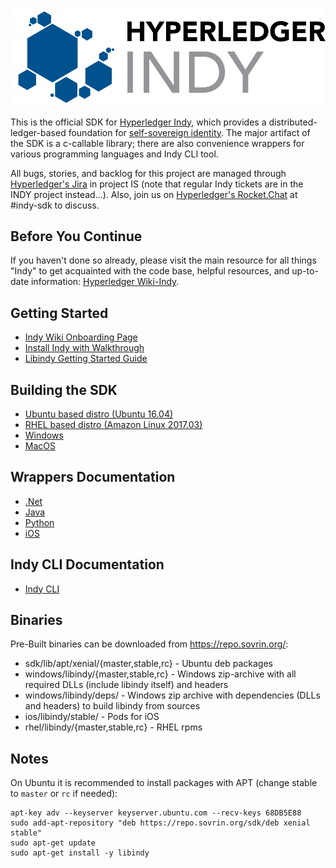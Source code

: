 ![logo](https://raw.githubusercontent.com/hyperledger/indy-node/master/collateral/logos/indy-logo.png)

This is the official SDK for [Hyperledger Indy](https://www.hyperledger.org/projects),
which provides a distributed-ledger-based foundation for [self-sovereign identity](https://sovrin.org).
The major artifact of the SDK is a c-callable
library; there are also convenience wrappers for various programming languages and Indy CLI tool.

All bugs, stories, and backlog for this project are managed through [Hyperledger's Jira](https://jira.hyperledger.org)
in project IS (note that regular Indy tickets are in the INDY project instead...). Also, join
us on [Hyperledger's Rocket.Chat](https://chat.hyperledger.org/) at #indy-sdk to discuss.


## Before You Continue

If you haven't done so already, please visit the main resource for all things "Indy" to get acquainted with the code base, helpful resources, and up-to-date information: [Hyperledger Wiki-Indy](https://wiki.hyperledger.org/projects/indy).

## Getting Started

* [Indy Wiki Onboarding Page](https://wiki.hyperledger.org/projects/indy/documentation?&#onboarding_indy)
* [Install Indy with Walkthrough](https://github.com/hyperledger/indy-node/blob/stable/getting-started.md#install-indy)
* [Libindy Getting Started Guide](doc/getting-started/getting-started.md) 

## Building the SDK

* [Ubuntu based distro (Ubuntu 16.04)](doc/ubuntu-build.md)
* [RHEL based distro (Amazon Linux 2017.03)](doc/rhel-build.md)
* [Windows](doc/windows-build.md)
* [MacOS](doc/mac-build.md)

## Wrappers Documentation

* [.Net](wrappers/dotnet/README.md)
* [Java](wrappers/java/README.md)
* [Python](wrappers/python/README.md)
* [iOS](wrappers/ios/ios-build.md)

## Indy CLI Documentation

* [Indy CLI](cli/README.md)

## Binaries

Pre-Built binaries can be downloaded from https://repo.sovrin.org/:
* sdk/lib/apt/xenial/{master,stable,rc} - Ubuntu deb packages
* windows/libindy/{master,stable,rc} - Windows zip-archive with all required DLLs (include libindy itself) and headers
* windows/libindy/deps/ - Windows zip archive with dependencies (DLLs and headers) to build libindy from sources
* ios/libindy/stable/ - Pods for iOS
* rhel/libindy/{master,stable,rc} - RHEL rpms

## Notes
On Ubuntu it is recommended to install packages with APT (change stable to `master` or `rc` if needed):
```
apt-key adv --keyserver keyserver.ubuntu.com --recv-keys 68DB5E88
sudo add-apt-repository "deb https://repo.sovrin.org/sdk/deb xenial stable"
sudo apt-get update
sudo apt-get install -y libindy
```
